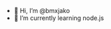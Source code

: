 - 👋 Hi, I’m @bmxjako
- 🌱 I’m currently learning node.js

<!---
bmxjako/bmxjako is a ✨ special ✨ repository because its `README.md` (this file) appears on your GitHub profile.
You can click the Preview link to take a look at your changes.
--->

